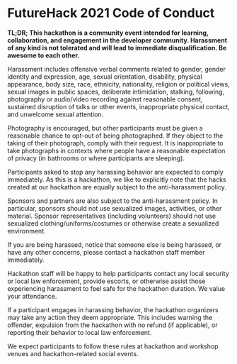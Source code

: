 # FutureHack 2021 Code of Conduct

**TL;DR; This hackathon is a community event intended for learning, collaboration, and engagement in the developer community. Harassment of any kind is not tolerated and will lead to immediate disqualification. Be awesome to each other.**

Harassment includes offensive verbal comments related to gender, gender identity and expression, age, sexual orientation, disability, physical appearance, body size, race, ethnicity, nationality, religion or political views, sexual images in public spaces, deliberate intimidation, stalking, following, photography or audio/video recording against reasonable consent, sustained disruption of talks or other events, inappropriate physical contact, and unwelcome sexual attention.

Photography is encouraged, but other participants must be given a reasonable chance to opt-out of being photographed. If they object to the taking of their photograph, comply with their request. It is inappropriate to take photographs in contexts where people have a reasonable expectation of privacy (in bathrooms or where participants are sleeping).

Participants asked to stop any harassing behavior are expected to comply immediately.
As this is a hackathon, we like to explicitly note that the hacks created at our hackathon are equally subject to the anti-harassment policy.

Sponsors and partners are also subject to the anti-harassment policy. In particular, sponsors should not use sexualized images, activities, or other material. Sponsor representatives (including volunteers) should not use sexualized clothing/uniforms/costumes or otherwise create a sexualized environment.

If you are being harassed, notice that someone else is being harassed, or have any other concerns, please contact a hackathon staff member immediately.

Hackathon staff will be happy to help participants contact any local security or local law enforcement, provide escorts, or otherwise assist those experiencing harassment to feel safe for the hackathon duration. We value your attendance.

If a participant engages in harassing behavior, the hackathon organizers may take any action they deem appropriate. This includes warning the offender, expulsion from the hackathon with no refund (if applicable), or reporting their behavior to local law enforcement.

We expect participants to follow these rules at hackathon and workshop venues and hackathon-related social events.

